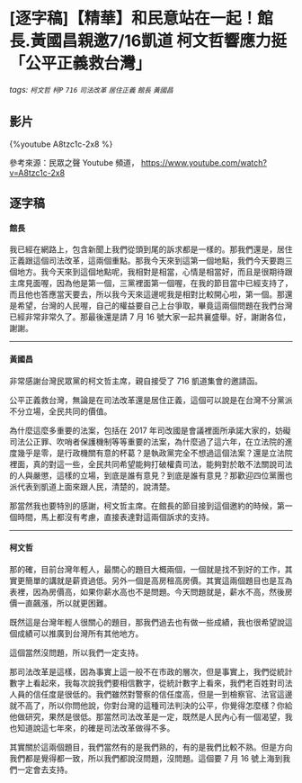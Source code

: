 # [逐字稿]【精華】和民意站在一起！館長.黃國昌親邀7/16凱道 柯文哲響應力挺「公平正義救台灣」 

###### tags: `柯文哲` `柯P` `716` `司法改革` `居住正義` `館長` `黃國昌` 

## 影片

{%youtube A8tzc1c-2x8 %}

參考來源：民眾之聲 Youtube 頻道， https://www.youtube.com/watch?v=A8tzc1c-2x8


## 逐字稿

#### 館長

我已經在網路上，包含新聞上我們從頭到尾的訴求都是一樣的。那我們還是，居住正義跟這個司法改革，這兩個重點。那我今天來到這第一個地點，我們今天要跑三個地方。我今天來到這個地點呢，我相對是相當，心情是相當好，而且是很期待跟主席見面喔，因為他是第一個，三黨裡面第一個喔，在我的節目當中已經支持了，而且他也答應當天要去，所以我今天來這邊呢我是相對比較開心啦，第一個。那還是希望，台灣的人民喔，自己的權益要自己上台爭取，畢竟這兩個問題在我們台灣已經非常非常久了。那最後還是請 7 月 16 號大家一起共襄盛舉。好，謝謝各位，謝謝。

---

#### 黃國昌

非常感謝台灣民眾黨的柯文哲主席，親自接受了 716 凱道集會的邀請函。

公平正義救台灣，無論是在司法改革還是居住正義，這個可以說是在台灣不分黨派不分立場，全民共同的價值。

為什麼這麼多重要的法案，包括在 2017 年司改國是會議裡面所承諾大家的，妨礙司法公正罪、吹哨者保護機制等等重要的法案，為什麼過了這六年，在立法院的進度幾乎是零，是行政機關有意的杯葛？是執政黨完全不想過這個法案？還是立法院裡面，真的對這一些，全民共同希望能夠打破權貴司法，能夠對於敢不法關說司法的人與嚴懲，這樣的立場，到底是誰有意見？到底是誰有意見？那歡迎四位黨團也派代表到凱道上面來跟人民，清楚的，說清楚。

那當然我也要特別的感謝，柯文哲主席。在館長的節目接到這個邀約的時候，第一個時間，馬上都沒有考慮，直接表達對這兩個訴求的支持。

---

#### 柯文哲

那的確，目前台灣年輕人，最關心的題目大概兩個，一個就是找不到好的工作，其實更簡單的講就是薪資過低。另外一個是高房租高房價。其實這兩個題目也是互為表裡，因為房價高，如果你薪水高也不是問題。今天問題就是，薪水不高，然後房價一直飆漲，所以就更困難。

既然這是台灣年輕人很關心的題目，那我們過去也有做一些成績，我也很希望說這個成績可以推廣到台灣所有其他地方。

這個當然沒問題，所以我們一定支持。

那司法改革是這樣，因為事實上這一般不在市政的層次，但是事實上，我們從統計數字上看起來，我每次說我們要相信數字，從統計數字上看來，我們老百姓對司法人員的信任度是很低的。我們雖然對警察的信任度高，但是一到檢察官、法官這邊就不高了，所以你問他說，你對台灣的這種司法判決的公平，你覺得怎麼樣？你給他做研究，果然是很低。那當然司法改革是一定，既然是人民內心有一個渴望，我也知道說這七年來，的確是司法改革做得不多。

其實關於這兩個題目，我們當然有的是我們熟的，有的是我們比較不熟。但是方向我們都是覺得都一致，所以我們都說沒問題，沒問題。這個要 7 月 16 號上海到我們一定會去支持。
